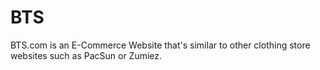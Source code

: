 # BTS
BTS.com is an E-Commerce Website that's similar to other clothing store websites such as PacSun or Zumiez.
